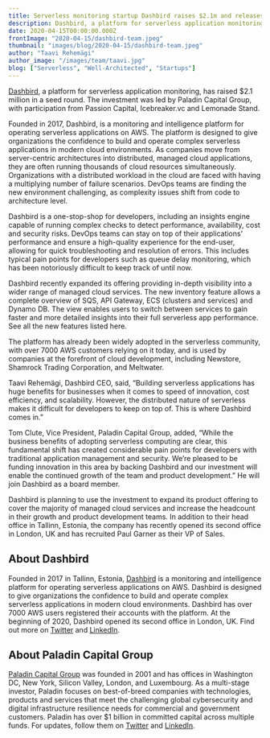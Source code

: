 ```yaml
---
title: Serverless monitoring startup Dashbird raises $2.1m and releases new features for serverless monitoring
description: Dashbird, a platform for serverless application monitoring, has raised $2.1 million in a seed round. The investment was led by Paladin Capital Group, with participation from Passion Capital, Icebreaker.vc and Lemonade Stand.
date: 2020-04-15T00:00:00.000Z
frontImage: "2020-04-15/dashbird-team.jpeg"
thumbnail: "images/blog/2020-04-15/dashbird-team.jpeg"
author: "Taavi Rehemägi"
author_image: "/images/team/taavi.jpg"
blog: ["Serverless", "Well-Architected", "Startups"]
---
```


<a href='/' target='_blank'>Dashbird</a>, a platform for serverless application monitoring, has raised $2.1 million in a seed round. The investment was led by Paladin Capital Group, with participation from Passion Capital, Icebreaker.vc and Lemonade Stand.

Founded in 2017, Dashbird, is a monitoring and intelligence platform for operating serverless applications on AWS. The platform is designed to give organizations the confidence to build and operate complex serverless applications in modern cloud environments. As companies move from server-centric architectures into distributed, managed cloud applications, they are often running thousands of cloud resources simultaneously. Organizations with a distributed workload in the cloud are faced with having a multiplying number of failure scenarios. DevOps teams are finding the new environment challenging, as complexity issues shift from code to architecture level.

Dashbird is a one-stop-shop for developers, including an insights engine capable of running complex checks to detect performance, availability, cost and security risks. DevOps teams can stay on top of their applications' performance and ensure a high-quality experience for the end-user, allowing for quick troubleshooting and resolution of errors. This includes typical pain points for developers such as queue delay monitoring, which has been notoriously difficult to keep track of until now.  

Dashbird recently expanded its offering providing in-depth visibility into a wider range of managed cloud services. The new inventory feature allows a complete overview of SQS, API Gateway, ECS (clusters and services) and Dynamo DB. The view enables users to switch between services to gain faster and more detailed insights into their full serverless app performance. See all the new features listed here.

The platform has already been widely adopted in the serverless community, with over 7000 AWS customers relying on it today, and is used by companies at the forefront of cloud development, including Newstore, Shamrock Trading Corporation, and Meltwater.

Taavi Rehemägi, Dashbird CEO, said, “Building serverless applications has huge benefits for businesses when it comes to speed of innovation, cost efficiency, and scalability. However, the distributed nature of serverless makes it difficult for developers to keep on top of. This is where Dashbird comes in.”

Tom Clute, Vice President, Paladin Capital Group, added, “While the business benefits of adopting serverless computing are clear, this fundamental shift has created considerable pain points for developers with traditional application management and security. We’re pleased to be funding innovation in this area by backing Dashbird and our investment will enable the continued growth of the team and product development.” He will join Dashbird as a board member.

Dashbird is planning to use the investment to expand its product offering to cover the majority of managed cloud services and increase the headcount in their growth and product development teams. In addition to their head office in Tallinn, Estonia, the company has recently opened its second office in London, UK and has recruited Paul Garner as their VP of Sales.

## About Dashbird
Founded in 2017 in Tallinn, Estonia, [Dashbird](http://dashbird.io) is a monitoring and intelligence platform for operating serverless applications on AWS. Dashbird is designed to give organizations the confidence to build and operate complex serverless applications in modern cloud environments. Dashbird has over 7000 AWS users registered their accounts with the platform. At the beginning of 2020, Dashbird opened its second office in London, UK. Find out more on [Twitter](https://twitter.com/thedashbird) and [LinkedIn](https://www.linkedin.com/company/dashbird/).

## About Paladin Capital Group
[Paladin Capital Group](https://www.paladincapgroup.com) was founded in 2001 and has offices in Washington DC, New York, Silicon Valley, London, and Luxembourg.  As a multi-stage investor, Paladin focuses on best-of-breed companies with technologies, products and services that meet the challenging global cybersecurity and digital infrastructure resilience needs for commercial and government customers. Paladin has over $1 billion in committed capital across multiple funds. For updates, follow them on [Twitter](https://twitter.com/paladincap?lang=en) and [LinkedIn](https://www.linkedin.com/company/paladin-capital-group).
